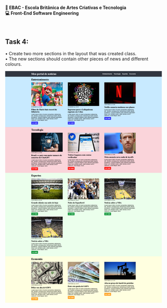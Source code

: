 <h4>📖 EBAC - Escola Britânica de Artes Criativas e Tecnologia<br />
    💻 Front-End Software Engineering
</h4>
<br />
<h2>Task 4: </h2>
<p>
    • Create two more sections in the layout that was created class. <br />
    • The new sections should contain other pieces of news and different colours.<br />
</p>
<img src="Modulo04_CSS/imagens/screenshot.png" alt="Landing page">
